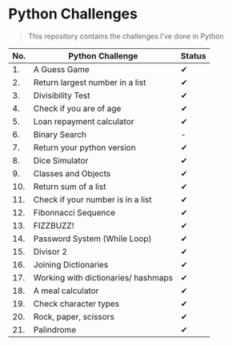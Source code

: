 # Python Challenges
> This repository contains the challenges I've done in Python

| No. | Python Challenge | Status |
|-----|------------------|--------|
| 1. | A Guess Game | ✔ |
| 2. | Return largest number in a list | ✔ |
| 3. | Divisibility Test | ✔ |
| 4. | Check if you are of age | ✔ |
| 5. | Loan repayment calculator | ✔ | 
| 6. | Binary Search | - |
| 7. | Return your python version | ✔ |
| 8. | Dice Simulator | ✔ |
| 9. | Classes and Objects | ✔ |
| 10. | Return sum of a list | ✔ |
| 11. | Check if your number is in a list | ✔ |
| 12. | Fibonnacci Sequence | ✔ |
| 13. | FIZZBUZZ! | ✔ |
| 14. | Password System (While Loop) | ✔ |
| 15. | Divisor 2 | ✔ |
| 16. | Joining Dictionaries | ✔ |
| 17. | Working with dictionaries/ hashmaps| ✔ |
| 18. | A meal calculator | ✔ |
| 19. | Check character types | ✔ |
| 20. | Rock, paper, scissors | ✔ |
| 21. | Palindrome | ✔ |